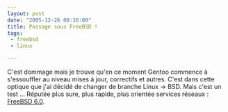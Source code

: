 ```yaml
---
layout: post
date: "2005-12-26 00:30:00"
title: Passage sous FreeBSD !
tags:
 - freebsd
 - linux

---
```


C'est dommage mais je trouve qu'en ce moment Gentoo commence à s'essouffler au niveau mises à jour, correctifs et autres. 
C'est dans cette optique que j'ai décidé de changer de branche Linux -> BSD. Mais c'est un test ... Réputée plus sure, plus rapide, plus orientée services réseaux : [FreeBSD 6.0](http://www.freebsd.org/).
